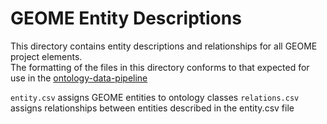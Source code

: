 # GEOME Entity Descriptions

This directory contains entity descriptions and relationships for all GEOME project elements.  
The formatting of the files in this directory conforms to that expected for use in the 
[ontology-data-pipeline](https://github.com/biocodellc/ontology-data-pipeline)


`entity.csv` assigns GEOME entities to ontology classes
`relations.csv` assigns relationships between entities described in the entity.csv file
